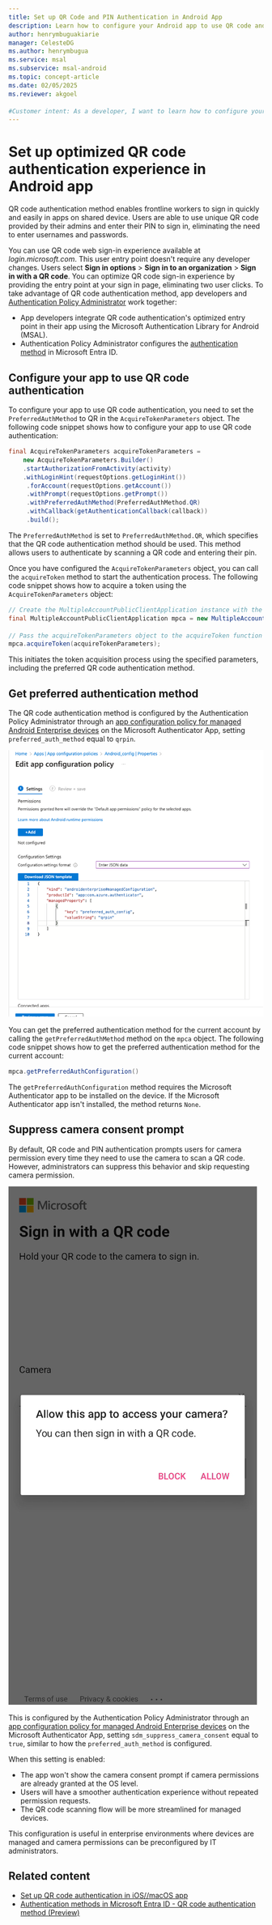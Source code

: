 ```yaml
---
title: Set up QR Code and PIN Authentication in Android App
description: Learn how to configure your Android app to use QR code and PIN authentication using the Microsoft Authentication Library for Android.
author: henrymbuguakiarie
manager: CelesteDG
ms.author: henrymbugua
ms.service: msal
ms.subservice: msal-android
ms.topic: concept-article
ms.date: 02/05/2025
ms.reviewer: akgoel

#Customer intent: As a developer, I want to learn how to configure your Android app to have optimized QR code authentication experience using the Microsoft Authentication Library for Android 
---
```


# Set up optimized QR code authentication experience in Android app

QR code authentication method enables frontline workers to sign in quickly and easily in apps on shared device. Users are able to use unique QR code provided by their admins and enter their PIN to sign in, eliminating the need to enter usernames and passwords.

You can use QR code web sign-in experience available at *login.microsoft.com*. This user entry point doesn't require any developer changes. Users select **Sign in options** > **Sign in to an organization** > **Sign in with a QR code**. You can optimize QR code sign-in experience by providing the entry point at your sign in page, eliminating two user clicks. To take advantage of QR code authentication method, app developers and [Authentication Policy Administrator](/entra/identity/role-based-access-control/permissions-reference) work together:

- App developers integrate QR code authentication's optimized entry point in their app using the Microsoft Authentication Library for Android (MSAL).
- Authentication Policy Administrator configures the [authentication method](/entra/identity/authentication/how-to-authentication-qr-code) in Microsoft Entra ID.

## Configure your app to use QR code authentication

To configure your app to use QR code authentication, you need to set the `PreferredAuthMethod` to QR in the `AcquireTokenParameters` object. The following code snippet shows how to configure your app to use QR code authentication:

```java 
final AcquireTokenParameters acquireTokenParameters = 
    new AcquireTokenParameters.Builder()
    .startAuthorizationFromActivity(activity)
    .withLoginHint(requestOptions.getLoginHint())
     .forAccount(requestOptions.getAccount())
     .withPrompt(requestOptions.getPrompt())
     .withPreferredAuthMethod(PreferredAuthMethod.QR)
     .withCallback(getAuthenticationCallback(callback))
     .build(); 
```


The `PreferredAuthMethod` is set to `PreferredAuthMethod.QR`, which specifies that the QR code authentication method should be used. This method allows users to authenticate by scanning a QR code and entering their pin.

Once you have configured the `AcquireTokenParameters` object, you can call the `acquireToken` method to start the authentication process. The following code snippet shows how to acquire a token using the `AcquireTokenParameters` object:

```java
// Create the MultipleAccountPublicClientApplication instance with the given configuration
final MultipleAccountPublicClientApplication mpca = new MultipleAccountPublicClientApplication(config);

// Pass the acquireTokenParameters object to the acquireToken function
mpca.acquireToken(acquireTokenParameters);

```

This initiates the token acquisition process using the specified parameters, including the preferred QR code authentication method.

## Get preferred authentication method

The QR code authentication method is configured by the Authentication Policy Administrator through an [app configuration policy for managed Android Enterprise devices](/mem/intune/apps/app-configuration-policies-use-android) on the Microsoft Authenticator App, setting `preferred_auth_method` equal to `qrpin`.


![Screenshot showing how to configure QR code authentication.](media/common/configure-qr-code-auth.png)

You can get the preferred authentication method for the current account by calling the `getPreferredAuthMethod` method on the `mpca` object. The following code snippet shows how to get the preferred authentication method for the current account:

```java
mpca.getPreferredAuthConfiguration()
```

The `getPreferredAuthConfiguration` method requires the Microsoft Authenticator app to be installed on the device. If the Microsoft Authenticator app isn't installed, the method returns `None`.

## Suppress camera consent prompt

By default, QR code and PIN authentication prompts users for camera permission every time they need to use the camera to scan a QR code. However, administrators can suppress this behavior and skip requesting camera permission.

![Screenshot showing Android QR code and PIN authentication prompt.](media/common/android-qr-pin-prompt.png)

This is configured by the Authentication Policy Administrator through an [app configuration policy for managed Android Enterprise devices](/mem/intune/apps/app-configuration-policies-use-android) on the Microsoft Authenticator App, setting `sdm_suppress_camera_consent` equal to `true`, similar to how the `preferred_auth_method` is configured.

When this setting is enabled:

- The app won't show the camera consent prompt if camera permissions are already granted at the OS level.
- Users will have a smoother authentication experience without repeated permission requests.
- The QR code scanning flow will be more streamlined for managed devices.

This configuration is useful in enterprise environments where devices are managed and camera permissions can be preconfigured by IT administrators.


## Related content

- [Set up QR code authentication in iOS//macOS app](ios-qr-code-pin-authentication.md)
- [Authentication methods in Microsoft Entra ID - QR code authentication method (Preview)](/entra/identity/authentication/how-to-authentication-qr-code)
